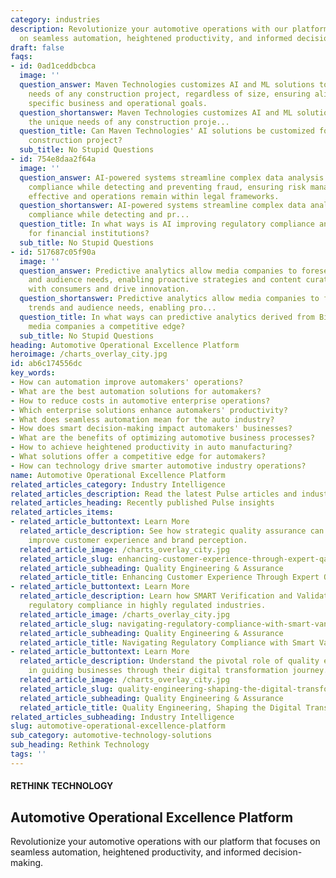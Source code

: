 ```yaml
---
category: industries
description: Revolutionize your automotive operations with our platform that focuses
  on seamless automation, heightened productivity, and informed decision-making.
draft: false
faqs:
- id: 0ad1ceddbcbca
  image: ''
  question_answer: Maven Technologies customizes AI and ML solutions to meet the unique
    needs of any construction project, regardless of size, ensuring alignment with
    specific business and operational goals.
  question_shortanswer: Maven Technologies customizes AI and ML solutions to meet
    the unique needs of any construction proje...
  question_title: Can Maven Technologies' AI solutions be customized for any size
    construction project?
  sub_title: No Stupid Questions
- id: 754e8daa2f64a
  image: ''
  question_answer: AI-powered systems streamline complex data analysis for regulatory
    compliance while detecting and preventing fraud, ensuring risk management is more
    effective and operations remain within legal frameworks.
  question_shortanswer: AI-powered systems streamline complex data analysis for regulatory
    compliance while detecting and pr...
  question_title: In what ways is AI improving regulatory compliance and risk management
    for financial institutions?
  sub_title: No Stupid Questions
- id: 517687c05f90a
  image: ''
  question_answer: Predictive analytics allow media companies to foresee market trends
    and audience needs, enabling proactive strategies and content curation that resonate
    with consumers and drive innovation.
  question_shortanswer: Predictive analytics allow media companies to foresee market
    trends and audience needs, enabling pro...
  question_title: In what ways can predictive analytics derived from Big Data give
    media companies a competitive edge?
  sub_title: No Stupid Questions
heading: Automotive Operational Excellence Platform
heroimage: /charts_overlay_city.jpg
id: ab6c174556dc
key_words:
- How can automation improve automakers' operations?
- What are the best automation solutions for automakers?
- How to reduce costs in automotive enterprise operations?
- Which enterprise solutions enhance automakers' productivity?
- What does seamless automation mean for the auto industry?
- How does smart decision-making impact automakers' businesses?
- What are the benefits of optimizing automotive business processes?
- How to achieve heightened productivity in auto manufacturing?
- What solutions offer a competitive edge for automakers?
- How can technology drive smarter automotive industry operations?
name: Automotive Operational Excellence Platform
related_articles_category: Industry Intelligence
related_articles_description: Read the latest Pulse articles and industry insights.
related_articles_heading: Recently published Pulse insights
related_articles_items:
- related_article_buttontext: Learn More
  related_article_description: See how strategic quality assurance can significantly
    improve customer experience and brand perception.
  related_article_image: /charts_overlay_city.jpg
  related_article_slug: enhancing-customer-experience-through-expert-qa
  related_article_subheading: Quality Engineering & Assurance
  related_article_title: Enhancing Customer Experience Through Expert QA
- related_article_buttontext: Learn More
  related_article_description: Learn how SMART Verification and Validation streamline
    regulatory compliance in highly regulated industries.
  related_article_image: /charts_overlay_city.jpg
  related_article_slug: navigating-regulatory-compliance-with-smart-vandv
  related_article_subheading: Quality Engineering & Assurance
  related_article_title: Navigating Regulatory Compliance with Smart VandV
- related_article_buttontext: Learn More
  related_article_description: Understand the pivotal role of quality engineering
    in guiding businesses through their digital transformation journey.
  related_article_image: /charts_overlay_city.jpg
  related_article_slug: quality-engineering-shaping-the-digital-transformation
  related_article_subheading: Quality Engineering & Assurance
  related_article_title: Quality Engineering, Shaping the Digital Transformation
related_articles_subheading: Industry Intelligence
slug: automotive-operational-excellence-platform
sub_category: automotive-technology-solutions
sub_heading: Rethink Technology
tags: ''
---
```


#### RETHINK TECHNOLOGY
## Automotive Operational Excellence Platform
Revolutionize your automotive operations with our platform that focuses on seamless automation, heightened productivity, and informed decision-making.